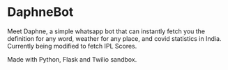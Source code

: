 # DaphneBot
 
 Meet Daphne, a simple whatsapp bot that can instantly fetch you the definition for any word, weather for any place, and covid statistics in India. Currently being modified to fetch IPL Scores.
 
 Made with Python, Flask and Twilio sandbox.
